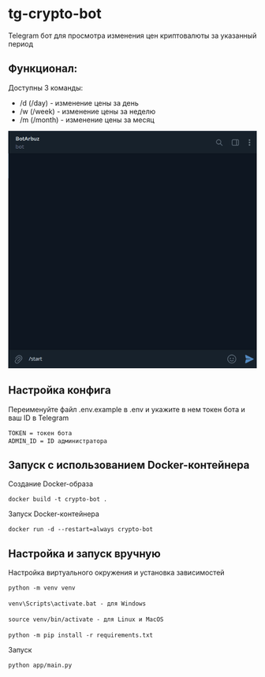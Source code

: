 # tg-crypto-bot

Telegram бот для просмотра изменения цен криптовалюты за указанный период

## Функционал:
Доступны 3 команды:
* /d (/day) - изменение цены за день
* /w (/week) - изменение цены за неделю
* /m (/month) - изменение цены за месяц

![demo](app/assets/gifs/rate.gif)

## Настройка конфига
Переименуйте файл .env.example в .env и укажите в нем токен бота и ваш ID в Telegram
```
TOKEN = токен бота
ADMIN_ID = ID администратора
```

## Запуск с использованием Docker-контейнера
Создание Docker-образа
```
docker build -t crypto-bot .
```

Запуск Docker-контейнера
```
docker run -d --restart=always crypto-bot
```

## Настройка и запуск вручную
Настройка виртуального окружения и установка зависимостей
```
python -m venv venv
  
venv\Scripts\activate.bat - для Windows

source venv/bin/activate - для Linux и MacOS
  
python -m pip install -r requirements.txt
```

Запуск
```
python app/main.py
```
